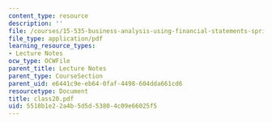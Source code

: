 ```yaml
---
content_type: resource
description: ''
file: /courses/15-535-business-analysis-using-financial-statements-spring-2003/5518b1e22a4b5d5d53804c09e66025f5_class20.pdf
file_type: application/pdf
learning_resource_types:
- Lecture Notes
ocw_type: OCWFile
parent_title: Lecture Notes
parent_type: CourseSection
parent_uid: e6441c9e-eb64-0faf-4498-604dda661cd6
resourcetype: Document
title: class20.pdf
uid: 5518b1e2-2a4b-5d5d-5380-4c09e66025f5
---
```


